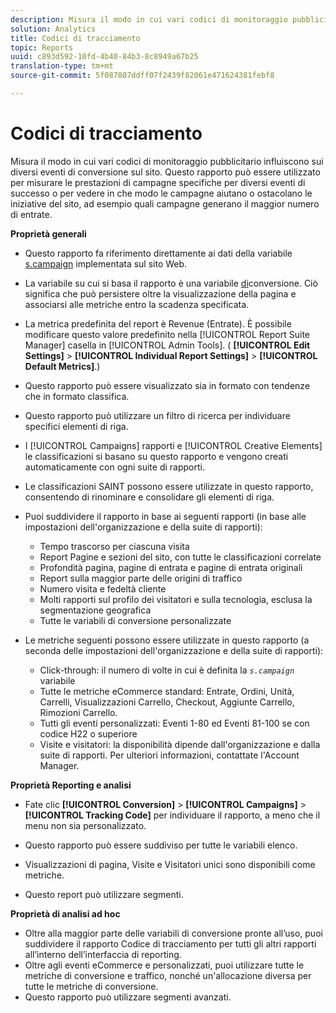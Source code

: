 ```yaml
---
description: Misura il modo in cui vari codici di monitoraggio pubblicitario influiscono sui diversi eventi di conversione sul sito. Questo rapporto può essere utilizzato per misurare le prestazioni di campagne specifiche per diversi eventi di successo o per vedere in che modo le campagne aiutano o ostacolano le iniziative del sito, ad esempio quali campagne generano il maggior numero di entrate.
solution: Analytics
title: Codici di tracciamento
topic: Reports
uuid: c893d592-10fd-4b40-84b3-8c8949a67b25
translation-type: tm+mt
source-git-commit: 5f087807ddff07f2439f82061e471624381febf8

---
```



# Codici di tracciamento

Misura il modo in cui vari codici di monitoraggio pubblicitario influiscono sui diversi eventi di conversione sul sito. Questo rapporto può essere utilizzato per misurare le prestazioni di campagne specifiche per diversi eventi di successo o per vedere in che modo le campagne aiutano o ostacolano le iniziative del sito, ad esempio quali campagne generano il maggior numero di entrate.

**Proprietà generali**

* Questo rapporto fa riferimento direttamente ai dati della variabile [s.campaign](/help/implement/js-implementation/page-variables/page-variables.md) implementata sul sito Web.
* La variabile su cui si basa il rapporto è una variabile [di](/help/admin/admin/conversion-var-admin/conversion-var-admin.md)conversione. Ciò significa che può persistere oltre la visualizzazione della pagina e associarsi alle metriche entro la scadenza specificata.
* La metrica predefinita del report è Revenue (Entrate). È possibile modificare questo valore predefinito nella [!UICONTROL Report Suite Manager] casella in [!UICONTROL Admin Tools]. ( **[!UICONTROL Edit Settings]** &gt; **[!UICONTROL Individual Report Settings]** &gt; **[!UICONTROL Default Metrics]**.)

* Questo rapporto può essere visualizzato sia in formato con tendenze che in formato classifica.
* Questo rapporto può utilizzare un filtro di ricerca per individuare specifici elementi di riga.
* I [!UICONTROL Campaigns] rapporti e [!UICONTROL Creative Elements] le classificazioni si basano su questo rapporto e vengono creati automaticamente con ogni suite di rapporti.

* Le classificazioni SAINT possono essere utilizzate in questo rapporto, consentendo di rinominare e consolidare gli elementi di riga.
* Puoi suddividere il rapporto in base ai seguenti rapporti (in base alle impostazioni dell'organizzazione e della suite di rapporti):

   * Tempo trascorso per ciascuna visita
   * Report Pagine e sezioni del sito, con tutte le classificazioni correlate
   * Profondità pagina, pagine di entrata e pagine di entrata originali
   * Report sulla maggior parte delle origini di traffico
   * Numero visita e fedeltà cliente
   * Molti rapporti sul profilo dei visitatori e sulla tecnologia, esclusa la segmentazione geografica
   * Tutte le variabili di conversione personalizzate

* Le metriche seguenti possono essere utilizzate in questo rapporto (a seconda delle impostazioni dell'organizzazione e della suite di rapporti):

   * Click-through: il numero di volte in cui è definita la *`s.campaign`* variabile
   * Tutte le metriche eCommerce standard: Entrate, Ordini, Unità, Carrelli, Visualizzazioni Carrello, Checkout, Aggiunte Carrello, Rimozioni Carrello.
   * Tutti gli eventi personalizzati: Eventi 1-80 ed Eventi 81-100 se con codice H22 o superiore
   * Visite e visitatori: la disponibilità dipende dall'organizzazione e dalla suite di rapporti. Per ulteriori informazioni, contattate l'Account Manager.

**Proprietà Reporting e analisi**

* Fate clic **[!UICONTROL Conversion]** &gt; **[!UICONTROL Campaigns]** &gt; **[!UICONTROL Tracking Code]** per individuare il rapporto, a meno che il menu non sia personalizzato.

* Questo rapporto può essere suddiviso per tutte le variabili [](https://marketing.adobe.com/resources/help/en_US/sc/implement/list_var.html)elenco.
* Visualizzazioni di pagina, Visite e Visitatori unici sono disponibili come metriche.
* Questo report può utilizzare segmenti.

**Proprietà di analisi ad hoc**

* Oltre alla maggior parte delle variabili di conversione pronte all’uso, puoi suddividere il rapporto Codice di tracciamento per tutti gli altri rapporti all’interno dell’interfaccia di reporting.
* Oltre agli eventi eCommerce e personalizzati, puoi utilizzare tutte le metriche di conversione e traffico, nonché un'allocazione diversa per tutte le metriche di conversione.
* Questo rapporto può utilizzare segmenti avanzati.

